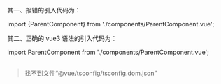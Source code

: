 其一、报错的引入代码为：

import {ParentComponent} from './components/ParentComponent.vue';

其二、正确的 vue3 语法的引入代码为：

import ParentComponent from './components/ParentComponent.vue';

## 

> 找不到文件“@vue/tsconfig/tsconfig.dom.json”